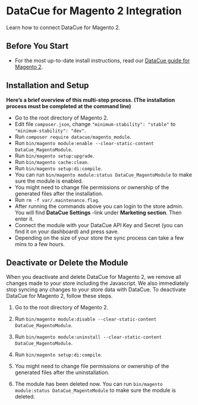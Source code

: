 # DataCue for Magento 2 Integration

Learn how to connect DataCue for Magento 2.

## Before You Start

- For the most up-to-date install instructions, read our [DataCue guide for Magento 2](https://help.datacue.co/magento/installation.html). 

## Installation and Setup

**Here’s a brief overview of this multi-step process. (The installation process must be completed at the command line)**

- Go to the root directory of Magento 2.
- Edit file `composer.json`, change `"minimum-stability": "stable"` to `"minimum-stability": "dev"`.
- Run `composer require datacue/magento_module`.
- Run `bin/magento module:enable --clear-static-content DataCue_MagentoModule`.
- Run `bin/magento setup:upgrade`.
- Run `bin/magento cache:clean`.
- Run `bin/magento setup:di:compile`.
- You can run `bin/magento module:status DataCue_MagentoModule` to make sure the module is enabled.
- You might need to change file permissions or ownership of the generated files after the installation.
- Run `rm -f var/.maintenance.flag`.
- After running the commands above you can login to the store admin. You will find **DataCue Settings** -link under **Marketing section**. Then enter it.
- Connect the module with your DataCue API Key and Secret (you can find it on your dashboard) and press save.
- Depending on the size of your store the sync process can take a few mins to a few hours.

## Deactivate or Delete the Module

When you deactivate and delete DataCue for Magento 2, we remove all changes made to your store including the Javascript. We also immediately stop syncing any changes to your store data with DataCue.
To deactivate DataCue for Magento 2, follow these steps.

1. Go to the root directory of Magento 2.

2. Run `bin/magento module:disable --clear-static-content DataCue_MagentoModule`.

3. Run `bin/magento module:uninstall --clear-static-content DataCue_MagentoModule`.

4. Run `bin/magento setup:di:compile`.

5. You might need to change file permissions or ownership of the generated files after the uninstallation.

5. The module has been deleted now. You can run `bin/magento module:status DataCue_MagentoModule` to make sure the module is deleted.